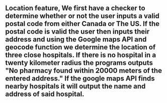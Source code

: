 ## Location feature, We first have a checker to determine whether or not the user inputs a valid postal code from either Canada or The US. If the postal code is valid the user then inputs their address and using the Google maps API and geocode function we determine the location of three close hospitals. If there is no hospital in a twenty kilometer radius the programs outputs "No pharmacy found within 20000 meters of the entered address." If the google maps API finds nearby hospitals it will output the name and address of said hospital.
